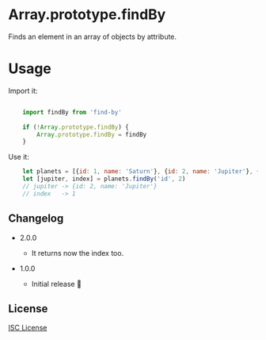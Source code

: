 # Array.prototype.findBy

Finds an element in an array of objects by attribute.

# Usage

Import it:
```js

    import findBy from 'find-by'
    
    if (!Array.prototype.findBy) {
        Array.prototype.findBy = findBy
    }
```

Use it:
```js
    let planets = [{id: 1, name: 'Saturn'}, {id: 2, name: 'Jupiter'}, {id: 3, name: 'Uranus'}]
    let [jupiter, index] = planets.findBy('id', 2)
    // jupiter -> {id: 2, name: 'Jupiter'}
    // index   -> 1
```
## Changelog

* 2.0.0 
    * It returns now the index too.

* 1.0.0 
    * Initial release :tada:

## License

[ISC License](http://opensource.org/licenses/ISC)
